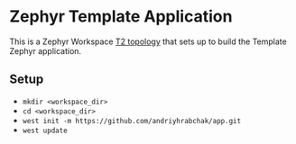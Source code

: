 # Zephyr Template Application

This is a Zephyr Workspace
[T2 topology](https://docs.zephyrproject.org/latest/develop/west/workspaces.html#t2-star-topology-application-is-the-manifest-repository)
that sets up to build the Template Zephyr application.

## Setup

- `mkdir <workspace_dir>`
- `cd <workspace_dir>`
- `west init -m https://github.com/andriyhrabchak/app.git`
- `west update`


